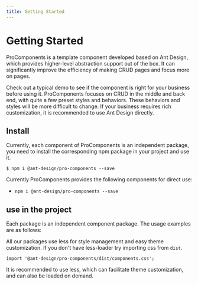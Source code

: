 ```yaml
---
title: Getting Started
---
```


# Getting Started

ProComponents is a template component developed based on Ant Design, which provides higher-level abstraction support out of the box. It can significantly improve the efficiency of making CRUD pages and focus more on pages.

Check out a typical demo to see if the component is right for your business before using it. ProComponents focuses on CRUD in the middle and back end, with quite a few preset styles and behaviors. These behaviors and styles will be more difficult to change. If your business requires rich customization, it is recommended to use Ant Design directly.

## Install

Currently, each component of ProComponents is an independent package, you need to install the corresponding npm package in your project and use it.

```shell
$ npm i @ant-design/pro-components --save
```

Currently ProComponents provides the following components for direct use:

- `npm i @ant-design/pro-components --save`

## use in the project

Each package is an independent component package. The usage examples are as follows:

All our packages use less for style management and easy theme customization. If you don't have less-loader try importing css from `dist`.

```tsx | pure
import '@ant-design/pro-components/dist/components.css';
```

It is recommended to use less, which can facilitate theme customization, and can also be loaded on demand.
